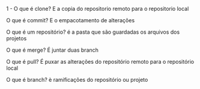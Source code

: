 1 - O que é clone?
E a  copia do repositorio remoto para o repositorio local

O que é commit?
E o empacotamento de alterações

O que é um repositório?
 é a pasta que são guardadas os arquivos dos projetos

 O que é merge?
 É juntar duas branch

 O que é pull?
 É puxar as alterações do repositório remoto para o repositório local

 O que é branch?
 è ramificações do repositório ou projeto